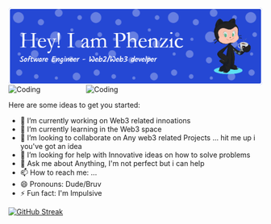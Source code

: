 <img align="center" alt="Phenzic" width="1000" src="./github-header-image.png">
<img align="right" alt="Coding" width="350" src="https://media3.giphy.com/media/QpVUMRUJGokfqXyfa1/200.gif">
<img align="buttom" alt="Coding" width="350" src="https://res.cloudinary.com/practicaldev/image/fetch/s--sNXjzc6P--/c_limit%2Cf_auto%2Cfl_progressive%2Cq_66%2Cw_880/https://media1.tenor.com/images/0c34272909ee2a4db5606a014082312b/tenor.gif%3Fitemid%3D15828752">




Here are some ideas to get you started:
- 🔭 I’m currently working on Web3 related innoations
- 🌱 I’m currently learning in the Web3 space
- 👯 I’m looking to collaborate on Any web3 related Projects ... hit me up i you've got an idea
- 🤔 I’m looking for help with Innovative ideas on how to solve problems
- 💬 Ask me about Anything, I'm not perfect but i can help 
- 📫 How to reach me: ...
- 😄 Pronouns: Dude/Bruv
- ⚡ Fun fact: I'm Impulsive 

[![GitHub Streak](https://github-readme-streak-stats.herokuapp.com?user=Julius170&theme=dark&hide_border=true&background=360CDD&border=B8DDD9)](https://git.io/streak-stats)

